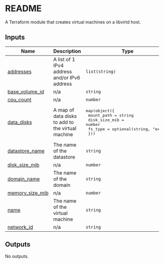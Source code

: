 # README
A Terraform module that creates virtual machines on a libvirtd host.
<!-- BEGIN_TF_DOCS -->
## Inputs

| Name | Description | Type | Default | Required |
|------|-------------|------|---------|:--------:|
| <a name="input_addresses"></a> [addresses](#input\_addresses) | A list of 1 IPv4 address and/or IPv6 address | `list(string)` | n/a | yes |
| <a name="input_base_volume_id"></a> [base\_volume\_id](#input\_base\_volume\_id) | n/a | `string` | n/a | yes |
| <a name="input_cpu_count"></a> [cpu\_count](#input\_cpu\_count) | n/a | `number` | `2` | no |
| <a name="input_data_disks"></a> [data\_disks](#input\_data\_disks) | A map of data disks to add to the virtual machine | <pre>map(object({<br>    mount_path    = string<br>    disk_size_mib = number<br>    fs_type       = optional(string, "ext4")<br>  }))</pre> | `{}` | no |
| <a name="input_datastore_name"></a> [datastore\_name](#input\_datastore\_name) | The name of the datastore | `string` | n/a | yes |
| <a name="input_disk_size_mib"></a> [disk\_size\_mib](#input\_disk\_size\_mib) | n/a | `number` | `1024` | no |
| <a name="input_domain_name"></a> [domain\_name](#input\_domain\_name) | The name of the domain | `string` | `"virtual.lan"` | no |
| <a name="input_memory_size_mib"></a> [memory\_size\_mib](#input\_memory\_size\_mib) | n/a | `number` | `2048` | no |
| <a name="input_name"></a> [name](#input\_name) | The name of the virtual machine | `string` | n/a | yes |
| <a name="input_network_id"></a> [network\_id](#input\_network\_id) | n/a | `string` | n/a | yes |

## Outputs

No outputs.
<!-- END_TF_DOCS -->